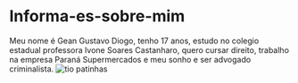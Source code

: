 # Informa-es-sobre-mim
Meu nome é Gean Gustavo Diogo, tenho 17 anos, estudo no colegio estadual professora Ivone Soares Castanharo, quero cursar direito, trabalho na empresa Paraná Supermercados e meu sonho e ser advogado criminalista.
![tio patinhas](https://github.com/user-attachments/assets/4c3ae408-c764-4e3b-9c90-4fbf01b3cd92)
